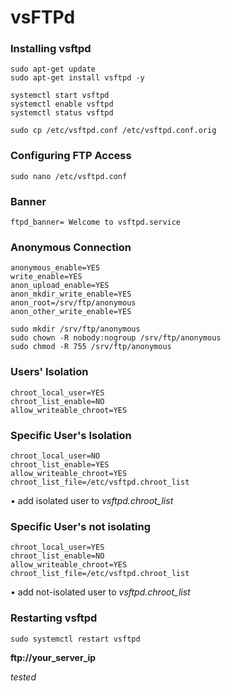 # vsFTPd

### Installing vsftpd

```
sudo apt-get update
sudo apt-get install vsftpd -y
```

```
systemctl start vsftpd
systemctl enable vsftpd
systemctl status vsftpd
```

```
sudo cp /etc/vsftpd.conf /etc/vsftpd.conf.orig
```

### Configuring FTP Access

```
sudo nano /etc/vsftpd.conf
```

### Banner
```
ftpd_banner= Welcome to vsftpd.service
```

### Anonymous Connection

```
anonymous_enable=YES
write_enable=YES
anon_upload_enable=YES
anon_mkdir_write_enable=YES
anon_root=/srv/ftp/anonymous
anon_other_write_enable=YES
```

```
sudo mkdir /srv/ftp/anonymous
sudo chown -R nobody:nogroup /srv/ftp/anonymous
sudo chmod -R 755 /srv/ftp/anonymous
```

### Users' Isolation

```
chroot_local_user=YES
chroot_list_enable=NO
allow_writeable_chroot=YES
```

### Specific User's Isolation

```
chroot_local_user=NO
chroot_list_enable=YES 
allow_writeable_chroot=YES
chroot_list_file=/etc/vsftpd.chroot_list
```
• add isolated user to *vsftpd.chroot_list*

### Specific User's not isolating

```
chroot_local_user=YES
chroot_list_enable=NO
allow_writeable_chroot=YES
chroot_list_file=/etc/vsftpd.chroot_list
```
• add not-isolated user to *vsftpd.chroot_list*

### Restarting vsftpd

```
sudo systemctl restart vsftpd
```

**ftp://your_server_ip**

*tested*